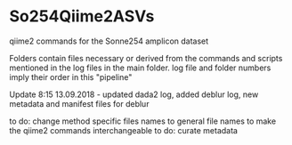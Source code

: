 # So254Qiime2ASVs
qiime2 commands for the Sonne254 amplicon dataset

Folders contain files necessary or derived from the commands and scripts mentioned in the log files in the main folder.
log file and folder numbers imply their order in this "pipeline"

Update 8:15 13.09.2018 - updated dada2 log, added deblur log, new metadata and manifest files for deblur

to do: change method specific files names to general file names to make the qiime2 commands interchangeable
to do: curate metadata
